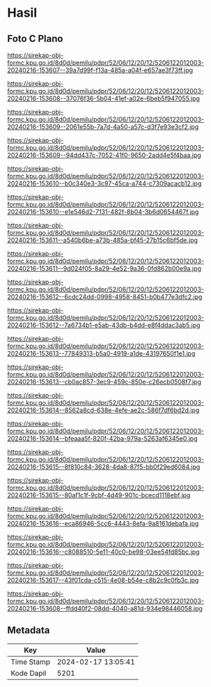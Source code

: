 # Hasil

## Foto C Plano

https://sirekap-obj-formc.kpu.go.id/8d0d/pemilu/pdpr/52/06/12/20/12/5206122012003-20240216-153607--39a7d99f-f13a-485a-a04f-e657ae3f73ff.jpg

https://sirekap-obj-formc.kpu.go.id/8d0d/pemilu/pdpr/52/06/12/20/12/5206122012003-20240216-153608--37076f36-5b04-41ef-a02e-6beb5f947055.jpg

https://sirekap-obj-formc.kpu.go.id/8d0d/pemilu/pdpr/52/06/12/20/12/5206122012003-20240216-153609--2061e55b-7a7d-4a50-a57c-d3f7e93e3cf2.jpg

https://sirekap-obj-formc.kpu.go.id/8d0d/pemilu/pdpr/52/06/12/20/12/5206122012003-20240216-153609--94dd437c-7052-41f0-9650-2add4e5f4baa.jpg

https://sirekap-obj-formc.kpu.go.id/8d0d/pemilu/pdpr/52/06/12/20/12/5206122012003-20240216-153610--b0c340e3-3c97-45ca-a744-c7309acacb12.jpg

https://sirekap-obj-formc.kpu.go.id/8d0d/pemilu/pdpr/52/06/12/20/12/5206122012003-20240216-153610--e1e546d2-7131-482f-8b04-3b6d0654467f.jpg

https://sirekap-obj-formc.kpu.go.id/8d0d/pemilu/pdpr/52/06/12/20/12/5206122012003-20240216-153611--a540b6be-a73b-485a-bf45-27b15c6bf5de.jpg

https://sirekap-obj-formc.kpu.go.id/8d0d/pemilu/pdpr/52/06/12/20/12/5206122012003-20240216-153611--9d024f05-8a29-4e52-9a36-0fd862b00e9a.jpg

https://sirekap-obj-formc.kpu.go.id/8d0d/pemilu/pdpr/52/06/12/20/12/5206122012003-20240216-153612--6cdc24dd-0998-4958-8451-b0b477e3dfc2.jpg

https://sirekap-obj-formc.kpu.go.id/8d0d/pemilu/pdpr/52/06/12/20/12/5206122012003-20240216-153612--7a6734b1-e5ab-43db-b4dd-e8f4ddac3ab5.jpg

https://sirekap-obj-formc.kpu.go.id/8d0d/pemilu/pdpr/52/06/12/20/12/5206122012003-20240216-153613--77849313-b5a0-4919-a1de-43197650f1e1.jpg

https://sirekap-obj-formc.kpu.go.id/8d0d/pemilu/pdpr/52/06/12/20/12/5206122012003-20240216-153613--cb0ac857-3ec9-459c-850e-c26ecb0508f7.jpg

https://sirekap-obj-formc.kpu.go.id/8d0d/pemilu/pdpr/52/06/12/20/12/5206122012003-20240216-153614--8562a8cd-638e-4efe-ae2c-586f7df6bd2d.jpg

https://sirekap-obj-formc.kpu.go.id/8d0d/pemilu/pdpr/52/06/12/20/12/5206122012003-20240216-153614--bfeaaa5f-820f-42ba-979a-5263af6345e0.jpg

https://sirekap-obj-formc.kpu.go.id/8d0d/pemilu/pdpr/52/06/12/20/12/5206122012003-20240216-153615--8f810c84-3628-4da8-87f5-bb0f29ed6084.jpg

https://sirekap-obj-formc.kpu.go.id/8d0d/pemilu/pdpr/52/06/12/20/12/5206122012003-20240216-153615--80af1c1f-9cbf-4d49-901c-bcecd1118ebf.jpg

https://sirekap-obj-formc.kpu.go.id/8d0d/pemilu/pdpr/52/06/12/20/12/5206122012003-20240216-153616--eca86946-5cc6-4443-8efa-9a8161debafa.jpg

https://sirekap-obj-formc.kpu.go.id/8d0d/pemilu/pdpr/52/06/12/20/12/5206122012003-20240216-153616--c8088510-5e11-40c0-be98-03ee54fd85bc.jpg

https://sirekap-obj-formc.kpu.go.id/8d0d/pemilu/pdpr/52/06/12/20/12/5206122012003-20240216-153617--43f01cda-c515-4e08-b54e-c8b2c9c0fb3c.jpg

https://sirekap-obj-formc.kpu.go.id/8d0d/pemilu/pdpr/52/06/12/20/12/5206122012003-20240216-153608--ffdd40f2-08dd-4040-a81d-934e98446058.jpg


## Metadata

| Key        | Value               |
| ---------- | ------------------- |
| Time Stamp | 2024-02-17 13:05:41 |
| Kode Dapil | 5201                |



